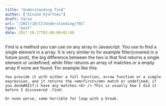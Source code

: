 ```yaml
---
title: "Understanding find"
author: ["Eivind Hjertnes"]
draft: false
url: "/2017/10/17/Understanding/791"
type: "post"
date: 2017-10-17T02:00:00+02:00
---
```


Find is a method you can use on any array in Javascript. You use to find
a single element in a array. It is very similar to for example
filter(covered in a future post), the big difference between the two is
that find returns a single element or undefined; while filter returns an
array of matches or a empty array if none are found. For example like
this:

<div class="HTML">
  <div></div>

</p>

</div>

<div class="HTML">
  <div></div>

<script src="<https://gist.github.com/hjertnes/28081b84479e4b09f462fba3d3490623.js>"></script>

</div>

<div class="HTML">
  <div></div>

<p>

</div>

```text
You provide it with either a full function, arrow function or a simple expression, and it returns the <em>first</em> match or undefined; if you don&#8217;t have any matches.<br /> This is usually how I did it before I discovered .find:
```

<div class="HTML">
  <div></div>

</p>

</div>

<div class="HTML">
  <div></div>

<script src="<https://gist.github.com/hjertnes/9f8269225f44da00bad7d34116ad030b.js>"></script>

</div>

<div class="HTML">
  <div></div>

<p>

</div>

```text
Or even worse, some horrible for loop with a break.
```

<div class="HTML">
  <div></div>

</p>

</div>
